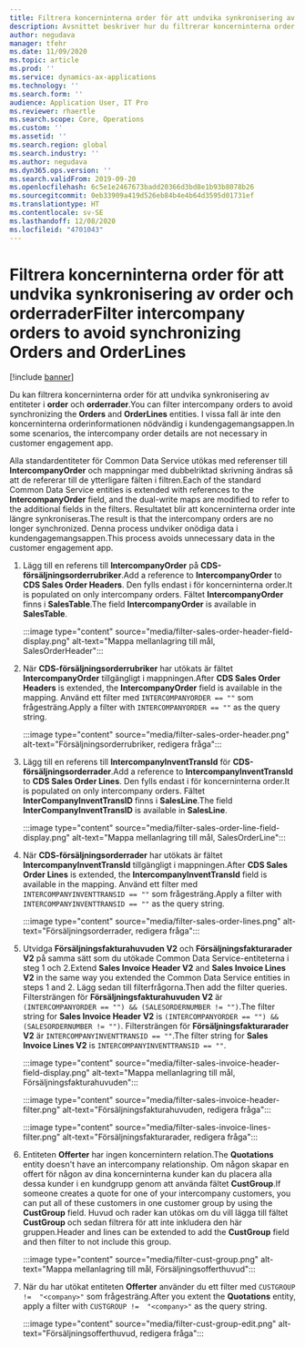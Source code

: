 ```yaml
---
title: Filtrera koncerninterna order för att undvika synkronisering av order och orderrader
description: Avsnittet beskriver hur du filtrerar koncerninterna order för att undvika synkronisering av order och orderrader.
author: negudava
manager: tfehr
ms.date: 11/09/2020
ms.topic: article
ms.prod: ''
ms.service: dynamics-ax-applications
ms.technology: ''
ms.search.form: ''
audience: Application User, IT Pro
ms.reviewer: rhaertle
ms.search.scope: Core, Operations
ms.custom: ''
ms.assetid: ''
ms.search.region: global
ms.search.industry: ''
ms.author: negudava
ms.dyn365.ops.version: ''
ms.search.validFrom: 2019-09-20
ms.openlocfilehash: 6c5e1e2467673badd20366d3bd8e1b93b8078b26
ms.sourcegitcommit: 0eb33909a419d526eb84b4e4b64d3595d01731ef
ms.translationtype: HT
ms.contentlocale: sv-SE
ms.lasthandoff: 12/08/2020
ms.locfileid: "4701043"
---
```

# <a name="filter-intercompany-orders-to-avoid-synchronizing-orders-and-orderlines"></a><span data-ttu-id="9ff37-103">Filtrera koncerninterna order för att undvika synkronisering av order och orderrader</span><span class="sxs-lookup"><span data-stu-id="9ff37-103">Filter intercompany orders to avoid synchronizing Orders and OrderLines</span></span>

[!include [banner](../../includes/banner.md)]

<span data-ttu-id="9ff37-104">Du kan filtrera koncerninterna order för att undvika synkronisering av entiteter i **order** och **orderrader**.</span><span class="sxs-lookup"><span data-stu-id="9ff37-104">You can filter intercompany orders to avoid synchronizing the **Orders** and **OrderLines** entities.</span></span> <span data-ttu-id="9ff37-105">I vissa fall är inte den koncerninterna orderinformationen nödvändig i kundengagemangsappen.</span><span class="sxs-lookup"><span data-stu-id="9ff37-105">In some scenarios, the intercompany order details are not necessary in customer engagement app.</span></span>

<span data-ttu-id="9ff37-106">Alla standardentiteter för Common Data Service utökas med referenser till **IntercompanyOrder** och mappningar med dubbelriktad skrivning ändras så att de refererar till de ytterligare fälten i filtren.</span><span class="sxs-lookup"><span data-stu-id="9ff37-106">Each of the standard Common Data Service entities is extended with references to the **IntercompanyOrder** field, and the dual-write maps are modified to refer to the additional fields in the filters.</span></span> <span data-ttu-id="9ff37-107">Resultatet blir att koncerninterna order inte längre synkroniseras.</span><span class="sxs-lookup"><span data-stu-id="9ff37-107">The result is that the intercompany orders are no longer synchronized.</span></span> <span data-ttu-id="9ff37-108">Denna process undviker onödiga data i kundengagemangsappen.</span><span class="sxs-lookup"><span data-stu-id="9ff37-108">This process avoids unnecessary data in the customer engagement app.</span></span>

1. <span data-ttu-id="9ff37-109">Lägg till en referens till **IntercompanyOrder** på **CDS-försäljningsorderrubriker**.</span><span class="sxs-lookup"><span data-stu-id="9ff37-109">Add a reference to **IntercompanyOrder** to **CDS Sales Order Headers**.</span></span> <span data-ttu-id="9ff37-110">Den fylls endast i för koncerninterna order.</span><span class="sxs-lookup"><span data-stu-id="9ff37-110">It is populated on only intercompany orders.</span></span> <span data-ttu-id="9ff37-111">Fältet **IntercompanyOrder** finns i **SalesTable**.</span><span class="sxs-lookup"><span data-stu-id="9ff37-111">The field **IntercompanyOrder** is available in **SalesTable**.</span></span>

    :::image type="content" source="media/filter-sales-order-header-field-display.png" alt-text="Mappa mellanlagring till mål, SalesOrderHeader":::
    
2. <span data-ttu-id="9ff37-113">När **CDS-försäljningsorderrubriker** har utökats är fältet **IntercompanyOrder** tillgängligt i mappningen.</span><span class="sxs-lookup"><span data-stu-id="9ff37-113">After **CDS Sales Order Headers** is extended, the **IntercompanyOrder** field is available in the mapping.</span></span> <span data-ttu-id="9ff37-114">Använd ett filter med `INTERCOMPANYORDER == ""` som frågesträng.</span><span class="sxs-lookup"><span data-stu-id="9ff37-114">Apply a filter with `INTERCOMPANYORDER == ""` as the query string.</span></span>

    :::image type="content" source="media/filter-sales-order-header.png" alt-text="Försäljningsorderrubriker, redigera fråga":::

3. <span data-ttu-id="9ff37-116">Lägg till en referens till **IntercompanyInventTransId** för **CDS-försäljningsorderrader**.</span><span class="sxs-lookup"><span data-stu-id="9ff37-116">Add a reference to **IntercompanyInventTransId** to **CDS Sales Order Lines**.</span></span>  <span data-ttu-id="9ff37-117">Den fylls endast i för koncerninterna order.</span><span class="sxs-lookup"><span data-stu-id="9ff37-117">It is populated on only intercompany orders.</span></span> <span data-ttu-id="9ff37-118">Fältet **InterCompanyInventTransID** finns i **SalesLine**.</span><span class="sxs-lookup"><span data-stu-id="9ff37-118">The field **InterCompanyInventTransID** is available in **SalesLine**.</span></span>

    :::image type="content" source="media/filter-sales-order-line-field-display.png" alt-text="Mappa mellanlagring till mål, SalesOrderLine":::

4. <span data-ttu-id="9ff37-120">När **CDS-försäljningsorderrader** har utökats är fältet **IntercompanyInventTransId** tillgängligt i mappningen.</span><span class="sxs-lookup"><span data-stu-id="9ff37-120">After **CDS Sales Order Lines** is extended, the **IntercompanyInventTransId** field is available in the mapping.</span></span> <span data-ttu-id="9ff37-121">Använd ett filter med `INTERCOMPANYINVENTTRANSID == ""` som frågesträng.</span><span class="sxs-lookup"><span data-stu-id="9ff37-121">Apply a filter with `INTERCOMPANYINVENTTRANSID == ""` as the query string.</span></span>

    :::image type="content" source="media/filter-sales-order-lines.png" alt-text="Försäljningsorderrader, redigera fråga":::

5. <span data-ttu-id="9ff37-123">Utvidga **Försäljningsfakturahuvuden V2** och **Försäljningsfakturarader V2** på samma sätt som du utökade Common Data Service-entiteterna i steg 1 och 2.</span><span class="sxs-lookup"><span data-stu-id="9ff37-123">Extend **Sales Invoice Header V2** and **Sales Invoice Lines V2** in the same way you extended the Common Data Service entities in steps 1 and 2.</span></span> <span data-ttu-id="9ff37-124">Lägg sedan till filterfrågorna.</span><span class="sxs-lookup"><span data-stu-id="9ff37-124">Then add the filter queries.</span></span> <span data-ttu-id="9ff37-125">Filtersträngen för **Försäljningsfakturahuvuden V2** är `(INTERCOMPANYORDER == "") && (SALESORDERNUMBER != "")`.</span><span class="sxs-lookup"><span data-stu-id="9ff37-125">The filter string for **Sales Invoice Header V2** is `(INTERCOMPANYORDER == "") && (SALESORDERNUMBER != "")`.</span></span> <span data-ttu-id="9ff37-126">Filtersträngen för **Försäljningsfakturarader V2** är `INTERCOMPANYINVENTTRANSID == ""`.</span><span class="sxs-lookup"><span data-stu-id="9ff37-126">The filter string for **Sales Invoice Lines V2** is `INTERCOMPANYINVENTTRANSID == ""`.</span></span>

    :::image type="content" source="media/filter-sales-invoice-header-field-display.png" alt-text="Mappa mellanlagring till mål, Försäljningsfakturahuvuden":::

    :::image type="content" source="media/filter-sales-invoice-header-filter.png" alt-text="Försäljningsfakturahuvuden, redigera fråga":::

    :::image type="content" source="media/filter-sales-invoice-lines-filter.png" alt-text="Försäljningsfakturarader, redigera fråga":::

6. <span data-ttu-id="9ff37-130">Entiteten **Offerter** har ingen koncernintern relation.</span><span class="sxs-lookup"><span data-stu-id="9ff37-130">The **Quotations** entity doesn't have an intercompany relationship.</span></span> <span data-ttu-id="9ff37-131">Om någon skapar en offert för någon av dina koncerninterna kunder kan du placera alla dessa kunder i en kundgrupp genom att använda fältet **CustGroup**.</span><span class="sxs-lookup"><span data-stu-id="9ff37-131">If someone creates a quote for one of your intercompany customers, you can put all of these customers in one customer group by using the **CustGroup** field.</span></span>  <span data-ttu-id="9ff37-132">Huvud och rader kan utökas om du vill lägga till fältet **CustGroup** och sedan filtrera för att inte inkludera den här gruppen.</span><span class="sxs-lookup"><span data-stu-id="9ff37-132">Header and lines can be extended to add the **CustGroup** field and then filter to not include this group.</span></span>

    :::image type="content" source="media/filter-cust-group.png" alt-text="Mappa mellanlagring till mål, Försäljningsofferthuvud":::

7. <span data-ttu-id="9ff37-134">När du har utökat entiteten **Offerter** använder du ett filter med `CUSTGROUP !=  "<company>"` som frågesträng.</span><span class="sxs-lookup"><span data-stu-id="9ff37-134">After you extent the **Quotations** entity, apply a filter with `CUSTGROUP !=  "<company>"` as the query string.</span></span>

    :::image type="content" source="media/filter-cust-group-edit.png" alt-text="Försäljningsofferthuvud, redigera fråga":::
